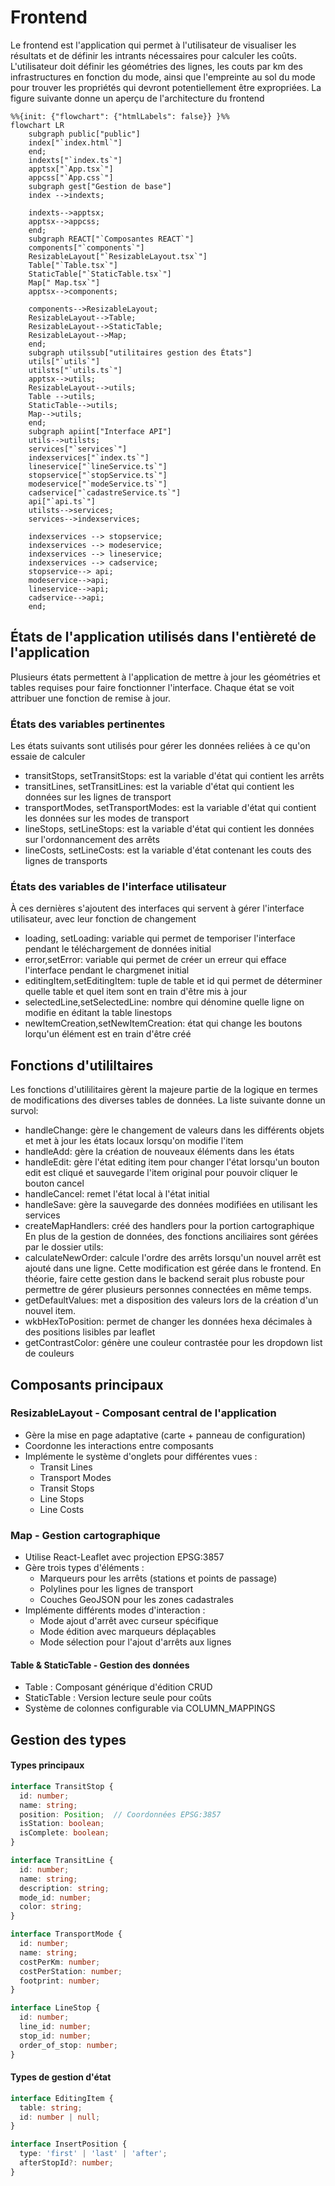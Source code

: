 # Frontend
Le frontend est l'application qui permet à l'utilisateur de visualiser les résultats et de définir les intrants nécessaires pour calculer les coûts. L'utilisateur doit définir les géométries des lignes, les couts par km des infrastructures en fonction du mode, ainsi que l'empreinte au sol du mode pour trouver les propriétés qui devront potentiellement être expropriées. La figure suivante donne un aperçu de l'architecture du frontend
```mermaid
%%{init: {"flowchart": {"htmlLabels": false}} }%%
flowchart LR
    subgraph public["public"]
    index["`index.html`"]
    end;
    indexts["`index.ts`"]
    apptsx["`App.tsx`"]
    appcss["`App.css`"]
    subgraph gest["Gestion de base"]
    index -->indexts;
    
    indexts-->apptsx;
    apptsx-->appcss;
    end;
    subgraph REACT["`Composantes REACT`"]
    components["`components`"]
    ResizableLayout["`ResizableLayout.tsx`"]
    Table["`Table.tsx`"]
    StaticTable["`StaticTable.tsx`"]
    Map[" Map.tsx`"]
    apptsx-->components;
    
    components-->ResizableLayout;
    ResizableLayout-->Table;
    ResizableLayout-->StaticTable;
    ResizableLayout-->Map;
    end;
    subgraph utilssub["utilitaires gestion des États"]
    utils["`utils`"]
    utilsts["`utils.ts`"]
    apptsx-->utils;
    ResizableLayout-->utils;
    Table -->utils;
    StaticTable-->utils;
    Map-->utils;
    end;
    subgraph apiint["Interface API"]
    utils-->utilsts;
    services["`services`"]
    indexservices["`index.ts`"]
    lineservice["`lineService.ts`"]
    stopservice["`stopService.ts`"]
    modeservice["`modeService.ts`"]
    cadservice["`cadastreService.ts`"]
    api["`api.ts`"]
    utilsts-->services;
    services-->indexservices;
    
    indexservices --> stopservice;
    indexservices --> modeservice;
    indexservices --> lineservice;
    indexservices --> cadservice;
    stopservice--> api;
    modeservice-->api;
    lineservice-->api;
    cadservice-->api;
    end;
```

## États de l'application utilisés dans l'entièreté de l'application
Plusieurs états permettent à l'application de mettre à jour les géométries et tables requises pour faire fonctionner l'interface. Chaque état se voit attribuer une fonction de remise à jour. 
### États des variables pertinentes
Les états suivants sont utilisés pour gérer les données reliées à ce qu'on essaie de calculer
- transitStops, setTransitStops: est la variable d'état qui contient les arrêts
- transitLines, setTransitLines: est la variable d'état qui contient les données sur les lignes de transport
- transportModes, setTransportModes: est la variable d'état qui contient les données sur les modes de transport
- lineStops, setLineStops: est la variable d'état qui contient les données sur l'ordonnancement des arrêts
- lineCosts, setLineCosts: est la variable d'état contenant les couts des lignes de transports

### États des variables de l'interface utilisateur
À ces dernières s'ajoutent des interfaces qui servent à gérer l'interface utilisateur, avec leur fonction de changement
- loading, setLoading: variable qui permet de temporiser l'interface pendant le téléchargement de données initial
- error,setError: variable qui permet de créer un erreur qui efface l'interface pendant le chargmenet initial
- editingItem,setEditingItem: tuple de table et id qui permet de déterminer quelle table et quel item sont en train d'être mis à jour
- selectedLine,setSelectedLine: nombre qui dénomine quelle ligne on modifie en éditant la table linestops
- newItemCreation,setNewItemCreation: état qui change les boutons lorqu'un élément est en train d'être créé

## Fonctions d'utililtaires
Les fonctions d'utililitaires gèrent la majeure partie de la logique en termes de modifications des diverses tables de données. La liste suivante donne un survol:
- handleChange: gère le changement de valeurs dans les différents objets et met à jour les états locaux lorsqu'on modifie l'item
- handleAdd: gère la création de nouveaux éléments dans les états
- handleEdit: gère l'état editing item pour changer l'état lorsqu'un bouton edit est cliqué et sauvegarde l'item original pour pouvoir cliquer le bouton cancel
- handleCancel: remet l'état local à l'état initial
- handleSave: gère la sauvegarde des données modifiées en utilisant les services
- createMapHandlers: créé des handlers pour la portion cartographique
En plus de la gestion de données, des fonctions anciliaires sont gérées par le dossier utils:
- calculateNewOrder: calcule l'ordre des arrêts lorsqu'un nouvel arrêt est ajouté dans une ligne. Cette modification est gérée dans le frontend. En théorie, faire cette gestion dans le backend serait plus robuste pour permettre de gérer plusieurs personnes connectées en même temps.
- getDefaultValues: met a disposition des valeurs lors de la création d'un nouvel item.
- wkbHexToPosition: permet de changer les données hexa décimales à des positions lisibles par leaflet
- getContrastColor: génère une couleur contrastée pour les dropdown list de couleurs

## Composants principaux

### ResizableLayout - Composant central de l'application
- Gère la mise en page adaptative (carte + panneau de configuration)
- Coordonne les interactions entre composants
- Implémente le système d'onglets pour différentes vues :
  - Transit Lines
  - Transport Modes
  - Transit Stops
  - Line Stops
  - Line Costs

### Map - Gestion cartographique
- Utilise React-Leaflet avec projection EPSG:3857
- Gère trois types d'éléments :
  - Marqueurs pour les arrêts (stations et points de passage)
  - Polylines pour les lignes de transport
  - Couches GeoJSON pour les zones cadastrales
- Implémente différents modes d'interaction :
  - Mode ajout d'arrêt avec curseur spécifique
  - Mode édition avec marqueurs déplaçables
  - Mode sélection pour l'ajout d'arrêts aux lignes

#### Table & StaticTable - Gestion des données
- Table : Composant générique d'édition CRUD
- StaticTable : Version lecture seule pour coûts
- Système de colonnes configurable via COLUMN_MAPPINGS

## Gestion des types

#### Types principaux
```typescript
interface TransitStop {
  id: number;
  name: string;
  position: Position;  // Coordonnées EPSG:3857
  isStation: boolean;
  isComplete: boolean;
}

interface TransitLine {
  id: number;
  name: string;
  description: string;
  mode_id: number;
  color: string;
}

interface TransportMode {
  id: number;
  name: string;
  costPerKm: number;
  costPerStation: number;
  footprint: number;
}

interface LineStop {
  id: number;
  line_id: number;
  stop_id: number;
  order_of_stop: number;
}
```

#### Types de gestion d'état
```typescript
interface EditingItem {
  table: string;
  id: number | null;
}

interface InsertPosition {
  type: 'first' | 'last' | 'after';
  afterStopId?: number;
}
```

